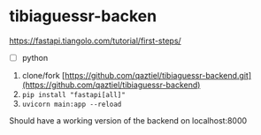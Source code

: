 ﻿# tibiaguessr-backen

https://fastapi.tiangolo.com/tutorial/first-steps/

- [ ] python

1. clone/fork [https://github.com/qaztiel/tibiaguessr-backend.git](https://github.com/qaztiel/tibiaguessr-backend)
2. `pip install "fastapi[all]"`
3. `uvicorn main:app --reload`

Should have a working version of the backend on localhost:8000
